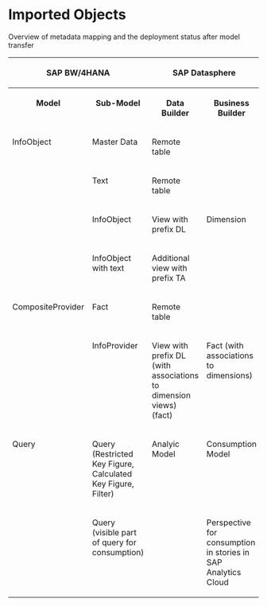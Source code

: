 <!-- loio92c0a5ee5eb24865b60f1b070c6c14e0 -->

# Imported Objects



Overview of metadata mapping and the deployment status after model transfer


<table>
<tr>
<th valign="top" colspan="2">

SAP BW/4HANA

</th>
<th valign="top" colspan="2">

SAP Datasphere

</th>
</tr>
<tr>
<th valign="top">

Model

</th>
<th valign="top">

Sub-Model

</th>
<th valign="top">

Data Builder

</th>
<th valign="top">

Business Builder

</th>
</tr>
<tr>
<td valign="top" rowspan="4">

InfoObject

</td>
<td valign="top">

Master Data

</td>
<td valign="top">

Remote table

</td>
<td valign="top">



</td>
</tr>
<tr>
<td valign="top">

Text

</td>
<td valign="top">

Remote table

</td>
<td valign="top">



</td>
</tr>
<tr>
<td valign="top">

InfoObject

</td>
<td valign="top">

View with prefix DL

</td>
<td valign="top">

Dimension

</td>
</tr>
<tr>
<td valign="top">

InfoObject with text

</td>
<td valign="top">

Additional view with prefix TA

</td>
<td valign="top">



</td>
</tr>
<tr>
<td valign="top" rowspan="2">

CompositeProvider

</td>
<td valign="top">

Fact

</td>
<td valign="top">

Remote table

</td>
<td valign="top">



</td>
</tr>
<tr>
<td valign="top">

InfoProvider

</td>
<td valign="top">

View with prefix DL \(with associations to dimension views\) \(fact\)

</td>
<td valign="top">

Fact \(with associations to dimensions\)

</td>
</tr>
<tr>
<td valign="top" rowspan="2">

Query

</td>
<td valign="top">

Query \(Restricted Key Figure, Calculated Key Figure, Filter\)

</td>
<td valign="top">

Analyic Model

</td>
<td valign="top">

Consumption Model

</td>
</tr>
<tr>
<td valign="top">

Query \(visible part of query for consumption\)

</td>
<td valign="top">



</td>
<td valign="top">

Perspective for consumption in stories in SAP Analytics Cloud

</td>
</tr>
</table>

